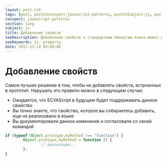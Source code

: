 ```yaml
---
layout: post.njk
tags: [post, postInConspect:javascript-patterns, postInSubject:js, postInSection:lang]
conspect: javascript-patterns
section: lang
subject: js
title: Добавление свойств
seoDescription: Добавление свойств к стандартным объектам языка может добавить проблем в ваш код. Следуйте общепринятой практике, если возникла такая необходимость.
seoKeywords: js, property
date: 2017-11-14 09:00:00
---
```

# Добавление свойств

Самое лучшее решение в том, чтобы не добавлять свойств, встроенных в прототип. Нарушать это правило можно в следующем случае:

+ Ожидается, что ECVAScript в будущем будет поддерживать данное свойство
+ Вы точно знаете, что свойство, которое вы собираетесь добавить, еще не реализовано в языке
+ Вы документировали данное изменение и согласовали со своей командой

```js
if (typeof Object.protoype.myMethod !== "function") {
        Object.protoype.myMethod = function () {
                // реализация...
        };
}
```